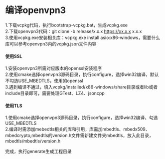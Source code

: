 # 编译openvpn3
1.下载vcpkg代码，执行bootstrap-vcpkg.bat，生成vcpkg.exe  
2.下载openvpn3代码：git clone -b release/x.x.x https://xx.x.x x.x.x  
3.使用vcpkg.exe安装相关库：vcpkg.exe install asio:x86-windows，需要什么库可以参考openvpn3内的vcpkg.json文件内容  
#### 使用SSL
1.安装openvpn3所需对应版本的openssl安装程序  
2.使用cmake选择openvpn3源码目录，执行configure，选择win32编译，默认不勾选USE_MBEDTLS，使用的openssl   
3.遇到编译不通过，填入vcpkg/installed/x86-windows/share目录或者lib或者include目录即可，需要处理GTest、LZ4、jsoncpp  
#### 使用TLS
1.使用cmake选择openvpn3源码目录，执行configure，选择win32编译，勾选USE_MBEDTLS  
2.编译时需添加mebedtls相关的库和引用，库需加mbedtls、mbedx509、mbedcrypto,mbedtls的version.h文件需新建文件夹mbedtls，放入此目录，mbedtls/mbedtls/version.h  
  
完成，执行generate生成工程目录  
